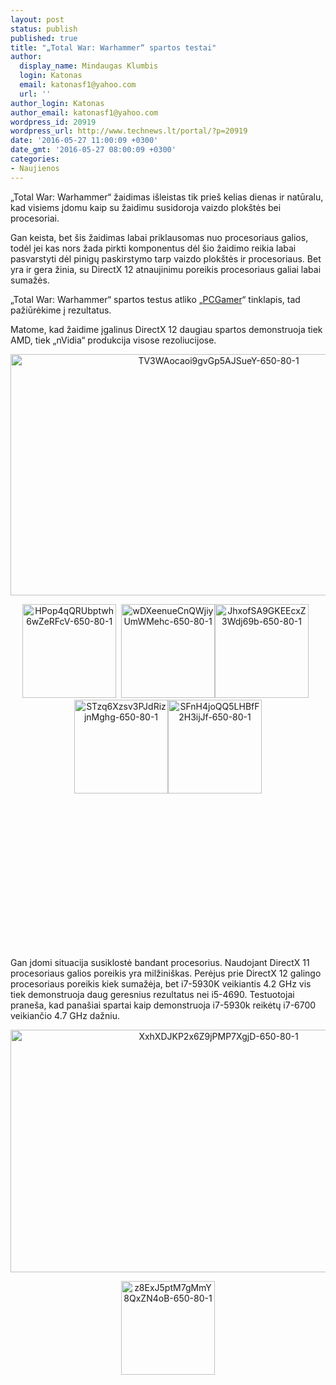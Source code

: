 ```yaml
---
layout: post
status: publish
published: true
title: "„Total War: Warhammer“ spartos testai"
author:
  display_name: Mindaugas Klumbis
  login: Katonas
  email: katonasf1@yahoo.com
  url: ''
author_login: Katonas
author_email: katonasf1@yahoo.com
wordpress_id: 20919
wordpress_url: http://www.technews.lt/portal/?p=20919
date: '2016-05-27 11:00:09 +0300'
date_gmt: '2016-05-27 08:00:09 +0300'
categories:
- Naujienos
---
```

<p>„Total War: Warhammer“ žaidimas išleistas tik prieš kelias dienas ir natūralu, kad visiems įdomu kaip su žaidimu susidoroja vaizdo plokštės bei procesoriai.</p>
<p>Gan keista, bet šis žaidimas labai priklausomas nuo procesoriaus galios, todėl jei kas nors žada pirkti komponentus dėl šio žaidimo reikia labai pasvarstyti dėl pinigų paskirstymo tarp vaizdo plokštės ir procesoriaus. Bet yra ir gera žinia, su DirectX 12 atnaujinimu poreikis procesoriaus galiai labai sumažės.</p>
<p>„Total War: Warhammer“ spartos testus atliko „<a href="http://www.pcgamer.com/total-war-warhammer-benchmarks-strike-fear-into-cpus/">PCGamer</a>“ tinklapis, tad pažiūrėkime į rezultatus.</p>
<p>Matome, kad žaidime įgalinus DirectX 12 daugiau spartos demonstruoja tiek AMD, tiek „nVidia“ produkcija visose rezoliucijose.</p>
<p style="text-align: center"><a href="http://www.technews.lt/portal/wp-content/uploads/2016/05/TV3WAocaoi9gvGp5AJSueY-650-80-1.png"><img class="alignnone wp-image-20923 size-full" src="http://www.technews.lt/portal/wp-content/uploads/2016/05/TV3WAocaoi9gvGp5AJSueY-650-80-1.png" alt="TV3WAocaoi9gvGp5AJSueY-650-80-1" width="650" height="386" /></a></p>
<p style="text-align: center"><a href="http://www.technews.lt/portal/wp-content/uploads/2016/05/HPop4qQRUbptwh6wZeRFcV-650-80-1.png"><img class="alignleft wp-image-20922 size-thumbnail" src="http://www.technews.lt/portal/wp-content/uploads/2016/05/HPop4qQRUbptwh6wZeRFcV-650-80-1-150x150.png" alt="HPop4qQRUbptwh6wZeRFcV-650-80-1" width="150" height="150" /></a>  <a href="http://www.technews.lt/portal/wp-content/uploads/2016/05/wDXeenueCnQWjiyUmWMehc-650-80-1.png"><img class="alignleft wp-image-20925 size-thumbnail" src="http://www.technews.lt/portal/wp-content/uploads/2016/05/wDXeenueCnQWjiyUmWMehc-650-80-1-150x150.png" alt="wDXeenueCnQWjiyUmWMehc-650-80-1" width="150" height="150" /></a><a href="http://www.technews.lt/portal/wp-content/uploads/2016/05/JhxofSA9GKEEcxZ3Wdj69b-650-80-1.png"><img class="alignleft wp-image-20924 size-thumbnail" src="http://www.technews.lt/portal/wp-content/uploads/2016/05/JhxofSA9GKEEcxZ3Wdj69b-650-80-1-150x150.png" alt="JhxofSA9GKEEcxZ3Wdj69b-650-80-1" width="150" height="150" /></a>  <a href="http://www.technews.lt/portal/wp-content/uploads/2016/05/STzq6Xzsv3PJdRizjnMghg-650-80-1.png"><img class="alignleft wp-image-20927 size-thumbnail" src="http://www.technews.lt/portal/wp-content/uploads/2016/05/STzq6Xzsv3PJdRizjnMghg-650-80-1-150x150.png" alt="STzq6Xzsv3PJdRizjnMghg-650-80-1" width="150" height="150" /></a><a href="http://www.technews.lt/portal/wp-content/uploads/2016/05/SFnH4joQQ5LHBfF2H3ijJf-650-80-1.png"><img class="alignleft wp-image-20926 size-thumbnail" src="http://www.technews.lt/portal/wp-content/uploads/2016/05/SFnH4joQQ5LHBfF2H3ijJf-650-80-1-150x150.png" alt="SFnH4joQQ5LHBfF2H3ijJf-650-80-1" width="150" height="150" /></a></p>
<p>&nbsp;</p>
<p>&nbsp;</p>
<p>&nbsp;</p>
<p>&nbsp;</p>
<p>&nbsp;</p>
<p>&nbsp;</p>
<p>&nbsp;</p>
<p>&nbsp;</p>
<p>Gan įdomi situacija susiklostė bandant procesorius. Naudojant DirectX 11 procesoriaus galios poreikis yra milžiniškas. Perėjus prie DirectX 12 galingo procesoriaus poreikis kiek sumažėja, bet i7-5930K veikiantis 4.2 GHz vis tiek demonstruoja daug geresnius rezultatus nei i5-4690. Testuotojai praneša, kad panašiai spartai kaip demonstruoja i7-5930k reikėtų i7-6700 veikiančio 4.7 GHz dažniu.</p>
<p style="text-align: center"><a href="http://www.technews.lt/portal/wp-content/uploads/2016/05/XxhXDJKP2x6Z9jPMP7XgjD-650-80-1.png"><img class="alignnone wp-image-20921 size-full" src="http://www.technews.lt/portal/wp-content/uploads/2016/05/XxhXDJKP2x6Z9jPMP7XgjD-650-80-1.png" alt="XxhXDJKP2x6Z9jPMP7XgjD-650-80-1" width="650" height="388" /></a></p>
<p style="text-align: center"><a href="http://www.technews.lt/portal/wp-content/uploads/2016/05/z8ExJ5ptM7gMmY8QxZN4oB-650-80-1.png"><img class="alignleft wp-image-20920 size-thumbnail" src="http://www.technews.lt/portal/wp-content/uploads/2016/05/z8ExJ5ptM7gMmY8QxZN4oB-650-80-1-150x150.png" alt="z8ExJ5ptM7gMmY8QxZN4oB-650-80-1" width="150" height="150" /></a></p>
